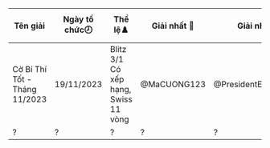 Tên giải|Ngày tổ chức🕗|Thể lệ♟️|Giải nhất 🥇|Giải nhì 🥈|Giải ba🥉|Tổng số kì thủ|Link giải
---|---|---|---|---|---|---|---
Cờ Bí Thí Tốt - Tháng 11/2023|19/11/2023|Blitz 3/1 Có xếp hạng, Swiss 11 vòng|@MaCUONG123|@PresidentExpress28|@meowf1|81|/c-b-th-tt---thng-112023-4388644
?|?|?|?|?|?|?|?
